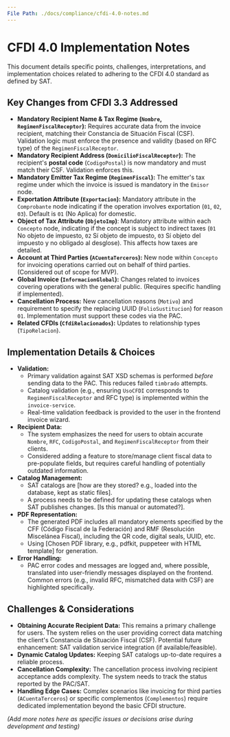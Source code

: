 ```yaml
---
File Path: ./docs/compliance/cfdi-4.0-notes.md
---
```

# CFDI 4.0 Implementation Notes

This document details specific points, challenges, interpretations, and implementation choices related to adhering to the CFDI 4.0 standard as defined by SAT.

## Key Changes from CFDI 3.3 Addressed

*   **Mandatory Recipient Name & Tax Regime (`Nombre`, `RegimenFiscalReceptor`):** Requires accurate data from the invoice recipient, matching their Constancia de Situación Fiscal (CSF). Validation logic must enforce the presence and validity (based on RFC type) of the `RegimenFiscalReceptor`.
*   **Mandatory Recipient Address (`DomicilioFiscalReceptor`):** The recipient's **postal code** (`CodigoPostal`) is now mandatory and must match their CSF. Validation enforces this.
*   **Mandatory Emitter Tax Regime (`RegimenFiscal`):** The emitter's tax regime under which the invoice is issued is mandatory in the `Emisor` node.
*   **Exportation Attribute (`Exportacion`):** Mandatory attribute in the `Comprobante` node indicating if the operation involves exportation (`01`, `02`, `03`). Default is `01` (No Aplica) for domestic.
*   **Object of Tax Attribute (`ObjetoImp`)**: Mandatory attribute within each `Concepto` node, indicating if the concept is subject to indirect taxes (`01` No objeto de impuesto, `02` Sí objeto de impuesto, `03` Sí objeto del impuesto y no obligado al desglose). This affects how taxes are detailed.
*   **Account at Third Parties (`ACuentaTerceros`):** New node within `Concepto` for invoicing operations carried out on behalf of third parties. (Considered out of scope for MVP).
*   **Global Invoice (`InformacionGlobal`):** Changes related to invoices covering operations with the general public. (Requires specific handling if implemented).
*   **Cancellation Process:** New cancellation reasons (`Motivo`) and requirement to specify the replacing UUID (`FolioSustitucion`) for reason `01`. Implementation must support these codes via the PAC.
*   **Related CFDIs (`CfdiRelacionados`):** Updates to relationship types (`TipoRelacion`).

## Implementation Details & Choices

*   **Validation:**
    *   Primary validation against SAT XSD schemas is performed *before* sending data to the PAC. This reduces failed `timbrado` attempts.
    *   Catalog validation (e.g., ensuring `UsoCFDI` corresponds to `RegimenFiscalReceptor` and RFC type) is implemented within the `invoice-service`.
    *   Real-time validation feedback is provided to the user in the frontend invoice wizard.
*   **Recipient Data:**
    *   The system emphasizes the need for users to obtain accurate `Nombre`, `RFC`, `CodigoPostal`, and `RegimenFiscalReceptor` from their clients.
    *   Considered adding a feature to store/manage client fiscal data to pre-populate fields, but requires careful handling of potentially outdated information.
*   **Catalog Management:**
    *   SAT catalogs are [how are they stored? e.g., loaded into the database, kept as static files].
    *   A process needs to be defined for updating these catalogs when SAT publishes changes. [Is this manual or automated?].
*   **PDF Representation:**
    *   The generated PDF includes all mandatory elements specified by the CFF (Código Fiscal de la Federación) and RMF (Resolución Miscelánea Fiscal), including the QR code, digital seals, UUID, etc.
    *   Using [Chosen PDF library, e.g., pdfkit, puppeteer with HTML template] for generation.
*   **Error Handling:**
    *   PAC error codes and messages are logged and, where possible, translated into user-friendly messages displayed on the frontend. Common errors (e.g., invalid RFC, mismatched data with CSF) are highlighted specifically.

## Challenges & Considerations

*   **Obtaining Accurate Recipient Data:** This remains a primary challenge for users. The system relies on the user providing correct data matching the client's Constancia de Situación Fiscal (CSF). Potential future enhancement: SAT validation service integration (if available/feasible).
*   **Dynamic Catalog Updates:** Keeping SAT catalogs up-to-date requires a reliable process.
*   **Cancellation Complexity:** The cancellation process involving recipient acceptance adds complexity. The system needs to track the status reported by the PAC/SAT.
*   **Handling Edge Cases:** Complex scenarios like invoicing for third parties (`ACuentaTerceros`) or specific complementos (`Complementos`) require dedicated implementation beyond the basic CFDI structure.

*(Add more notes here as specific issues or decisions arise during development and testing)*
